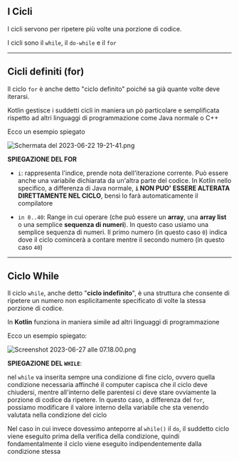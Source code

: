 ## I Cicli
I cicli servono per ripetere più volte una porzione di codice.

I cicli sono il `while`, il `do-while` e il `for`

***

## Cicli definiti (for)
Il ciclo `for` è anche detto "ciclo definito" poiché sa già quante volte deve iterarsi.

Kotlin gestisce i suddetti cicli	 in maniera un pò particolare e semplificata rispetto ad altri linguaggi di programmazione come Java normale o C++

Ecco un esempio spiegato


![Schermata del 2023-06-22 19-21-41.png](:/afc84c50a8fa4bb2abaaf8ae53034148)

**SPIEGAZIONE DEL FOR**  

- `i`: rappresenta l'indice, prende nota dell'iterazione corrente. Può essere anche una variabile dichiarata da un'altra parte del codice. In Kotlin nello specifico, a differenza di Java normale, **`i` NON PUO' ESSERE ALTERATA DIRETTAMENTE NEL CICLO**, bensì lo farà automaticamente il compilatore

- `in 0..40`: Range in cui operare (che può essere un **array**, una **array list** o una semplice **sequenza di numeri**). In questo caso usiamo una semplice sequenza di numeri. Il primo numero (in questo caso `0`) indica dove il ciclo comincerà a contare mentre il secondo numero (in questo caso `40`)

***
## Ciclo While
Il ciclo `while`, anche detto "**ciclo indefinito**", è una struttura che consente di ripetere un numero non esplicitamente specificato di volte la stessa porzione di codice. 

In **Kotlin** funziona in maniera simile ad altri linguaggi di programmazione

Ecco un esempio spiegato:


![Screenshot 2023-06-27 alle 07.18.00.png](:/cb7736fb35754c0385cb9f9cfe2b1ff7)

**SPIEGAZIONE DEL `WHILE`**:

nel `while` va inserita sempre una condizione di fine ciclo, ovvero quella condizione necessaria affinché il computer capisca che il ciclo deve chiudersi, mentre all'interno delle parentesi ci deve stare ovviamente la porzione di codice da ripetere. In questo caso, a differenza del `for`, possiamo modificare il valore interno della variabile che sta venendo valutata nella condizione del ciclo

Nel caso in cui invece dovessimo anteporre al `while()` il `do`, il suddetto ciclo viene eseguito prima della verifica della condizione, quindi fondamentalmente il ciclo viene eseguito indipendentemente dalla condizione stessa

